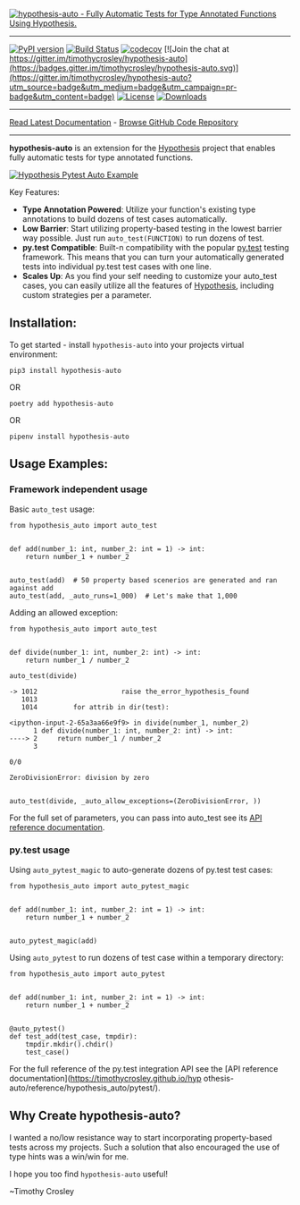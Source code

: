 [![hypothesis-auto - Fully Automatic Tests for Type Annotated Functions Using Hypothesis.](https://raw.github.com/timothycrosley/hypothesis-auto/master/art/logo_large.png)](https://timothycrosley.github.io/hypothesis-auto/)
_________________

[![PyPI version](https://badge.fury.io/py/hypothesis-auto.svg)](http://badge.fury.io/py/hypothesis-auto)
[![Build Status](https://travis-ci.org/timothycrosley/hypothesis-auto.svg?branch=master)](https://travis-ci.org/timothycrosley/hypothesis-auto)
[![codecov](https://codecov.io/gh/timothycrosley/hypothesis-auto/branch/master/graph/badge.svg)](https://codecov.io/gh/timothycrosley/hypothesis-auto)
[![Join the chat at https://gitter.im/timothycrosley/hypothesis-auto](https://badges.gitter.im/timothycrosley/hypothesis-auto.svg)](https://gitter.im/timothycrosley/hypothesis-auto?utm_source=badge&utm_medium=badge&utm_campaign=pr-badge&utm_content=badge)
[![License](https://img.shields.io/github/license/mashape/apistatus.svg)](https://pypi.python.org/pypi/hypothesis-auto/)
[![Downloads](https://pepy.tech/badge/hypothesis-auto)](https://pepy.tech/project/hypothesis-auto)
_________________

[Read Latest Documentation](https://timothycrosley.github.io/hypothesis-auto/) - [Browse GitHub Code Repository](https://github.com/timothycrosley/hypothesis-auto/)
_________________

**hypothesis-auto** is an extension for the [Hypothesis](https://hypothesis.readthedocs.io/en/latest/) project that enables fully automatic tests for type annotated functions.

[![Hypothesis Pytest Auto Example](https://raw.github.com/timothycrosley/hypothesis-auto/master/art/demo.gif)](https://github.com/timothycrosley/hypothesis-auto/blob/master/art/demo.gif)

Key Features:

* **Type Annotation Powered**: Utilize your function's existing type annotations to build dozens of test cases automatically.
* **Low Barrier**: Start utilizing property-based testing in the lowest barrier way possible. Just run `auto_test(FUNCTION)` to run dozens of test.
* **py.test Compatible**: Built-n compatibility with the popular [py.test](https://docs.pytest.org/en/latest/) testing framework. This means that you can turn your automatically generated tests into individual py.test test cases with one line.
* **Scales Up**: As you find your self needing to customize your auto_test cases, you can easily utilize all the features of [Hypothesis](https://hypothesis.readthedocs.io/en/latest/), including custom strategies per a parameter.

## Installation:

To get started - install `hypothesis-auto` into your projects virtual environment:

`pip3 install hypothesis-auto`

OR

`poetry add hypothesis-auto`

OR

`pipenv install hypothesis-auto`

## Usage Examples:

### Framework independent usage

Basic `auto_test` usage:

```python31
from hypothesis_auto import auto_test


def add(number_1: int, number_2: int = 1) -> int:
    return number_1 + number_2


auto_test(add)  # 50 property based scenerios are generated and ran against add
auto_test(add, _auto_runs=1_000)  # Let's make that 1,000
```

Adding an allowed exception:

```python3
from hypothesis_auto import auto_test


def divide(number_1: int, number_2: int) -> int:
    return number_1 / number_2

auto_test(divide)

-> 1012                     raise the_error_hypothesis_found
   1013
   1014         for attrib in dir(test):

<ipython-input-2-65a3aa66e9f9> in divide(number_1, number_2)
      1 def divide(number_1: int, number_2: int) -> int:
----> 2     return number_1 / number_2
      3

0/0

ZeroDivisionError: division by zero


auto_test(divide, _auto_allow_exceptions=(ZeroDivisionError, ))
```

For the full set of parameters, you can pass into auto_test see its [API reference documentation](https://timothycrosley.github.io/hypothesis-auto/reference/hypothesis_auto/tester/).

### py.test usage

Using `auto_pytest_magic` to auto-generate dozens of py.test test cases:

```python3
from hypothesis_auto import auto_pytest_magic


def add(number_1: int, number_2: int = 1) -> int:
    return number_1 + number_2


auto_pytest_magic(add)
```

Using `auto_pytest` to run dozens of test case within a temporary directory:

```
from hypothesis_auto import auto_pytest


def add(number_1: int, number_2: int = 1) -> int:
    return number_1 + number_2


@auto_pytest()
def test_add(test_case, tmpdir):
    tmpdir.mkdir().chdir()
    test_case()
```

For the full reference of the py.test integration API see the [API reference documentation](https://timothycrosley.github.io/hyp othesis-auto/reference/hypothesis_auto/pytest/).

## Why Create hypothesis-auto?

I wanted a no/low resistance way to start incorporating property-based tests across my projects. Such a solution that also encouraged the use of type hints was a win/win for me.

I hope you too find `hypothesis-auto` useful!

~Timothy Crosley
